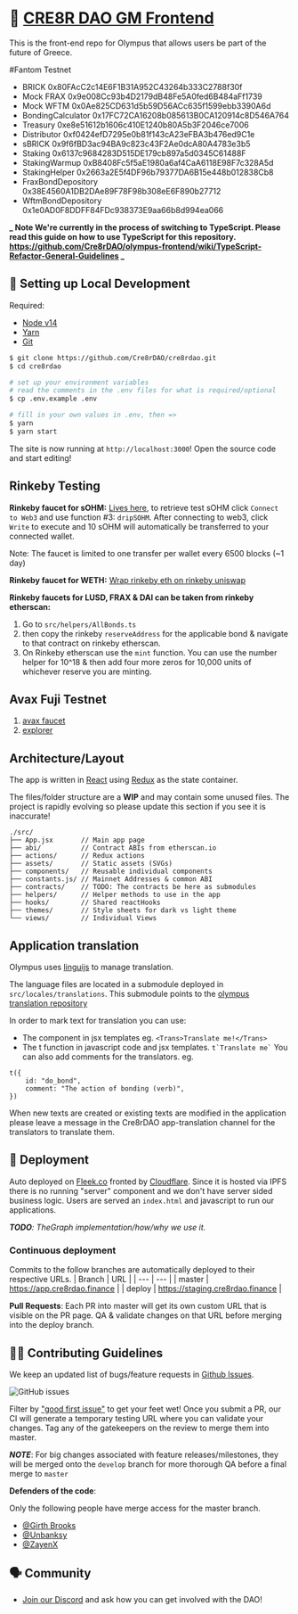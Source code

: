 # 🧱 [ CRE8R DAO GM Frontend](https://app.cre8rdao.finance/)

This is the front-end repo for Olympus that allows users be part of the future of Greece.

#Fantom Testnet

- BRICK 0x80FAcC2c14E6F1B31A952C43264b333C2788f30f
- Mock FRAX 0x9e008Cc93b4D2179dB48Fe5A0fed6B484aFf1739
- Mock WFTM 0x0Ae825CD631d5b59D56ACc635f1599ebb3390A6d
- BondingCalculator 0x17FC72CA16208b085613B0CA120914c8D546A764
- Treasury 0xe8e51612b1606c410E1240b80A5b3F2046ce7006
- Distributor 0xf0424efD7295e0b81f143cA23eFBA3b476ed9C1e
- sBRICK 0x9f6fBD3ac94BA9c823c43F2Ae0dcA80A4783e3b5
- Staking 0x6137c9684283D515DE179cb897a5d0345C61488F
- StakingWarmup 0xB8408Fc5f5aE1980a6af4CaA6118E98F7c328A5d
- StakingHelper 0x2663a2E5f4DF96b79377DA6B15e448b012838Cb8
- FraxBondDepository 0x38E4560A1DB2DAe89F78F98b308eE6F890b27712
- WftmBondDepository 0x1e0AD0F8DDFF84FDc938373E9aa66b8d994ea066

**_ Note We're currently in the process of switching to TypeScript. Please read this guide on how to use TypeScript for this repository. https://github.com/Cre8rDAO/olympus-frontend/wiki/TypeScript-Refactor-General-Guidelines _**

## 🔧 Setting up Local Development

Required:

- [Node v14](https://nodejs.org/download/release/latest-v14.x/)
- [Yarn](https://classic.yarnpkg.com/en/docs/install/)
- [Git](https://git-scm.com/downloads)

```bash
$ git clone https://github.com/Cre8rDAO/cre8rdao.git
$ cd cre8rdao

# set up your environment variables
# read the comments in the .env files for what is required/optional
$ cp .env.example .env

# fill in your own values in .env, then =>
$ yarn
$ yarn start
```

The site is now running at `http://localhost:3000`!
Open the source code and start editing!

## Rinkeby Testing

**Rinkeby faucet for sOHM:**
[Lives here](https://rinkeby.etherscan.io/address/0x800B3d87b77361F0D1d903246cA1F51b5acb43c9#writeContract), to retrieve test sOHM click `Connect to Web3` and use function #3: `dripSOHM`. After connecting to web3, click `Write` to execute and 10 sOHM will automatically be transferred to your connected wallet.

Note: The faucet is limited to one transfer per wallet every 6500 blocks (~1 day)

**Rinkeby faucet for WETH:**
[Wrap rinkeby eth on rinkeby uniswap](https://app.uniswap.org/#/swap)

**Rinkeby faucets for LUSD, FRAX & DAI can be taken from rinkeby etherscan:**

1. Go to `src/helpers/AllBonds.ts`
2. then copy the rinkeby `reserveAddress` for the applicable bond & navigate to that contract on rinkeby etherscan.
3. On Rinkeby etherscan use the `mint` function. You can use the number helper for 10^18 & then add four more zeros for 10,000 units of whichever reserve you are minting.

## Avax Fuji Testnet

1. [avax faucet](https://faucet.avax-test.network/)
2. [explorer](https://explorer.avax-test.network/)

## Architecture/Layout

The app is written in [React](https://reactjs.org/) using [Redux](https://redux.js.org/) as the state container.

The files/folder structure are a **WIP** and may contain some unused files. The project is rapidly evolving so please update this section if you see it is inaccurate!

```
./src/
├── App.jsx       // Main app page
├── abi/          // Contract ABIs from etherscan.io
├── actions/      // Redux actions
├── assets/       // Static assets (SVGs)
├── components/   // Reusable individual components
├── constants.js/ // Mainnet Addresses & common ABI
├── contracts/    // TODO: The contracts be here as submodules
├── helpers/      // Helper methods to use in the app
├── hooks/        // Shared reactHooks
├── themes/       // Style sheets for dark vs light theme
└── views/        // Individual Views
```

## Application translation

Olympus uses [linguijs](https://github.com/lingui/js-lingui) to manage translation.

The language files are located in a submodule deployed in `src/locales/translations`. This submodule points to the [olympus translation repository](https://github.com/Cre8rDAO/olympus-translations)

In order to mark text for translation you can use:

- The <Trans> component in jsx templates eg. `<Trans>Translate me!</Trans>`
- The t function in javascript code and jsx templates. `` t`Translate me` ``
  You can also add comments for the translators. eg.

```
t({
	id: "do_bond",
	comment: "The action of bonding (verb)",
})
```

When new texts are created or existing texts are modified in the application please leave a message in the Cre8rDAO app-translation channel for the translators to translate them.

## 🚀 Deployment

Auto deployed on [Fleek.co](http://fleek.co/) fronted by [Cloudflare](https://www.cloudflare.com/). Since it is hosted via IPFS there is no running "server" component and we don't have server sided business logic. Users are served an `index.html` and javascript to run our applications.

_**TODO**: TheGraph implementation/how/why we use it._

### Continuous deployment

Commits to the follow branches are automatically deployed to their respective URLs.
| Branch | URL |
| --- | --- |
| master | https://app.cre8rdao.finance |
| deploy | https://staging.cre8rdao.finance |

**Pull Requests**:
Each PR into master will get its own custom URL that is visible on the PR page. QA & validate changes on that URL before merging into the deploy branch.

## 👏🏽 Contributing Guidelines

We keep an updated list of bugs/feature requests in [Github Issues](https://github.com/Cre8rDAO/cre8rdao/issues).

![GitHub issues](https://img.shields.io/github/issues/cre8rdao/cre8rdao?style=flat-square)

Filter by ["good first issue"](https://github.com/Cre8rDAO/cre8rdao/issues?q=is%3Aopen+is%3Aissue+label%3A%22good+first+issue%22) to get your feet wet!
Once you submit a PR, our CI will generate a temporary testing URL where you can validate your changes. Tag any of the gatekeepers on the review to merge them into master.

_**NOTE**_: For big changes associated with feature releases/milestones, they will be merged onto the `develop` branch for more thorough QA before a final merge to `master`

**Defenders of the code**:

Only the following people have merge access for the master branch.

- [@Girth Brooks](https://github.com/dwjanus)
- [@Unbanksy](https://github.com/unbanksy)
- [@ZayenX](https://github.com/lolchocotaco)

## 🗣 Community

- [Join our Discord](https://discord.gg/gGZUMVDuhQ) and ask how you can get involved with the DAO!
